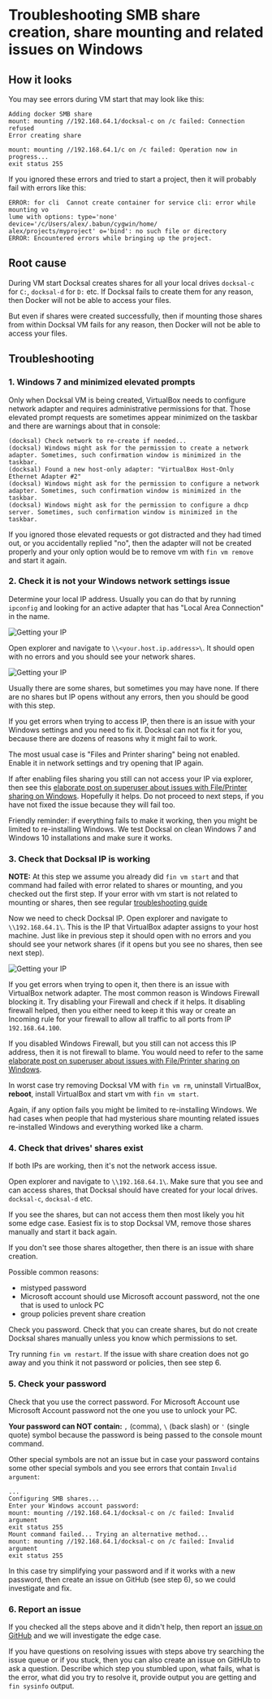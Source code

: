 # Troubleshooting SMB share creation, share mounting and related issues on Windows

## How it looks

You may see errors during VM start that may look like this:

```
Adding docker SMB share
mount: mounting //192.168.64.1/docksal-c on /c failed: Connection refused
Error creating share
```

```
mount: mounting //192.168.64.1/c on /c failed: Operation now in progress...
exit status 255
```

If you ignored these errors and tried to start a project, then it will probably fail with errors like this:

```
ERROR: for cli  Cannot create container for service cli: error while mounting vo
lume with options: type='none' device='/c/Users/alex/.babun/cygwin/home/
alex/projects/myproject' o='bind': no such file or directory
ERROR: Encountered errors while bringing up the project.
```

## Root cause

During VM start Docksal creates shares for all your local drives `docksal-c` for `C:`,
`docksal-d` for `D:` etc. If Docksal fails to create them for any reason,
then Docker will not be able to access your files.

But even if shares were created successfully, then if mounting those shares from within Docksal VM fails
for any reason, then Docker will not be able to access your files.

## Troubleshooting

### 1. Windows 7 and minimized elevated prompts

Only when Docksal VM is being created, VirtualBox needs to configure network adapter
and requires administrative permissions for that.
Those elevated prompt requests are sometimes appear minimized on the taskbar
and there are warnings about that in console:

```
(docksal) Check network to re-create if needed...
(docksal) Windows might ask for the permission to create a network adapter. Sometimes, such confirmation window is minimized in the taskbar.
(docksal) Found a new host-only adapter: "VirtualBox Host-Only Ethernet Adapter #2"
(docksal) Windows might ask for the permission to configure a network adapter. Sometimes, such confirmation window is minimized in the taskbar.
(docksal) Windows might ask for the permission to configure a dhcp server. Sometimes, such confirmation window is minimized in the taskbar.
```

If you ignored those elevated requests or got distracted and they had timed out,
or you accidentally replied "no", then the adapter will not be created properly and
your only option would be to remove vm with `fin vm remove` and start it again.


### 2. Check it is not your Windows network settings issue

Determine your local IP address. Usually you can do that by running `ipconfig` and
looking for an active adapter that has "Local Area Connection" in the name.

![Getting your IP](_img/troubleshooting-smb-getting-your-ip.png)

Open explorer and navigate to `\\<your.host.ip.address>\`.
It should open with no errors and you should see your network shares.

![Getting your IP](_img/troubleshooting-smb-your-shares.png)

Usually there are some shares, but sometimes you may have none. If there are no shares but
IP opens without any errors, then you should be good with this step.

If you get errors when trying to access IP, then there is an issue with your Windows settings and
you need to fix it. Docksal can not fix it for you, because there are dozens of reasons why it
might fail to work.

The most usual case is "Files and Printer sharing" being not enabled. Enable it in network settings and
try opening that IP again.

If after enabling files sharing you still can not access your IP via explorer,
then see this [elaborate post on superuser about issues with File/Printer sharing on Windows](https://superuser.com/a/446500/140872).
Hopefully it helps. Do not proceed to next steps, if you have not fixed the issue
because they will fail too.

Friendly reminder: if everything fails to make it working, then you might be limited to
re-installing Windows. We test Docksal on clean Windows 7 and Windows 10 installations and
make sure it works.


### 3. Check that Docksal IP is working

**NOTE:** At this step we assume you already did `fin vm start` and that command had failed
with error related to shares or mounting, and you checked out the first step. If your error with vm
start is not related to mounting or shares, then see regular [troubleshooting guide](troubleshooting.md)

Now we need to check Docksal IP. Open explorer and navigate to `\\192.168.64.1\`. This is the IP
that VirtualBox adapter assigns to your host machine. Just like in previous step it should open
with no errors and you should see your network shares (if it opens but you see no shares, then
see next step).

![Getting your IP](_img/troubleshooting-smb-your-shares2.png)

If you get errors when trying to open it, then there is an issue with VirtualBox network adapter. The
most common reason is Windows Firewall blocking it. Try disabling your Firewall and check if it
helps. It disabling firewall helped, then you either need to keep it this way or create an
Incoming rule for your firewall to allow all traffic to all ports from IP `192.168.64.100`.

If you disabled Windows Firewall, but you still can not access this IP address, then it is not
firewall to blame. You would need to refer to the same
[elaborate post on superuser about issues with File/Printer sharing on Windows](https://superuser.com/a/446500/140872).

In worst case try removing Docksal VM with `fin vm rm`, uninstall VirtualBox, **reboot**, install
VirtualBox and start vm with `fin vm start`.

Again, if any option fails you might be limited to re-installing Windows. We had cases when
people that had mysterious share mounting related issues re-installed Windows and everything
worked like a charm.

### 4. Check that drives' shares exist

If both IPs are working, then it's not the network access issue.

Open explorer and navigate to `\\192.168.64.1\`. Make sure that you see and can
access shares, that Docksal should have created for your local drives. `docksal-c`, `docksal-d` etc.

If you see the shares, but can not access them then most likely you hit some edge case. Easiest
fix is to stop Docksal VM, remove those shares manually and start it back again.

If you don't see those shares altogether, then there is an issue with share creation.

Possible common reasons:

* mistyped password
* Microsoft account should use Microsoft account password, not the one that is used to unlock PC
* group policies prevent share creation

Check you password. Check that you can create shares, but do not create Docksal shares manually
unless you know which permissions to set.

Try running `fin vm restart`. If the issue with share creation does not go away and you think
it not password or policies, then see step 6.

### 5. Check your password

Check that you use the correct password. For Microsoft Account use Microsoft Account password
not the one you use to unlock your PC.

**Your password can NOT contain:** `,` (comma), `\` (back slash) or `'` (single quote) symbol
because the password is being passed to the console mount command.

Other special symbols are not an issue but in case your password contains some other special
symbols and you see errors that contain `Invalid argument`:

```
...
Configuring SMB shares...
Enter your Windows account password:
mount: mounting //192.168.64.1/docksal-c on /c failed: Invalid argument
exit status 255
Mount command failed... Trying an alternative method...
mount: mounting //192.168.64.1/docksal-c on /c failed: Invalid argument
exit status 255
```

In this case try simplifying your password and if it works with a new password,
then create an issue on GitHub (see step 6), so we could investigate and fix.

### 6. Report an issue

If you checked all the steps above and it didn't help, then report an
[issue on GitHub](https://github.com/docksal/docksal/issues) and we will investigate the edge case.

If you have questions on resolving issues with steps above try searching the issue queue or
if you stuck, then you can also create an issue on GitHUb to ask a question. Describe which step
you stumbled upon, what fails, what is the error, what did you try to resolve it, provide output
you are getting and `fin sysinfo` output.
